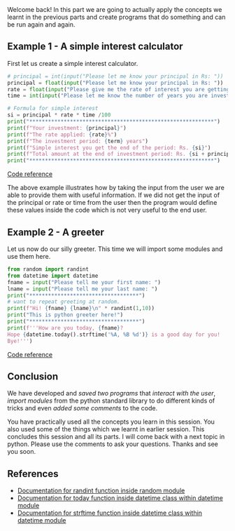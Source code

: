 <slide>
Welcome back! In this part we are going to actually apply the concepts we learnt in the previous parts and create programs that do something and can be run again and again.

## Example 1 - A simple interest calculator

First let us create a simple interest calculator.

```python
# principal = int(input("Please let me know your principal in Rs: "))
principal = float(input("Please let me know your principal in Rs: "))
rate = float(input("Please give me the rate of interest you are getting in %: "))
time = int(input("Please let me know the number of years you are investing: "))

# Formula for simple interest
si = principal * rate * time /100
print("***********************************************************")
print(f"Your investment: {principal}")
print(f"The rate applied: {rate}%")
print(f"The investment period: {term} years")
print(f"Simple interest you get the end of the period: Rs. {si}")
print(f"Total amount at the end of investment period: Rs. {si + principal}")
print("***********************************************************")

```
[Code reference](code/si_calculator.py)

The above example illustrates how by taking the input from the user we are able to provide them with useful information. If we did not get the input of the principal or rate or time from the user then the program would define these values inside the code which is not very useful to the end user.

## Example 2 - A greeter 

Let us now do our silly greeter. This time we will import some modules and use them here.

```python
from random import randint
from datetime import datetime
fname = input("Please tell me your first name: ")
lname = input("Please tell me your last name: ") 
print("***********************************")
# want to repeat greeting at random.
print(f"Hi! {fname} {lname}\n" * randint(1,10))
print("This is python greeter here!")
print("***********************************")
print(f'''How are you today, {fname}? 
Hope {datetime.today().strftime('%A, %B %d')} is a good day for you! 
Bye!''')
```
[Code reference](code/greeter.py)

## Conclusion

<slide>

We have developed and *saved two programs* that *interact with the user*, *import modules* from the python standard library to do different kinds of tricks and even *added some comments* to the code. 

You have practically used all the concepts you learn in this session. You also used some of the things which we learnt in earlier session. This concludes this session and all its parts. I will come back with a next topic in python. Please use the comments to ask your questions. Thanks and see you soon.

## References
- [Documentation for randint function inside random module](https://docs.python.org/3/library/random.html#random.randint)
- [Documentation for today function inside datetime class within datetime module](https://docs.python.org/3/library/datetime.html#datetime.datetime.today)
- [Documentation for strftime function inside datetime class within datetime module](https://docs.python.org/3/library/datetime.html#strftime-and-strptime-behavior)